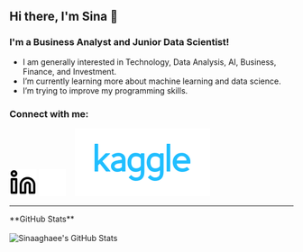 ## Hi there, I'm Sina  👋 

### I'm a Business Analyst and Junior Data Scientist!

- I am generally interested in Technology, Data Analysis, AI, Business, Finance, and Investment.
- I’m currently learning more about machine learning and data science.
- I’m trying to improve my programming skills.



### Connect with me:

[![linkedin](./img/linkedin-light.svg)](https://www.linkedin.com/in/sinaaghaee/#gh-light-mode-only)
[![linkedin](./img/linkedin-dark.svg)](https://www.linkedin.com/in/sinaaghaee/#gh-dark-mode-only)
&nbsp;&nbsp;
[![kaggle](./img/kaggle.svg)](https://www.kaggle.com/sinaaghaee)
&nbsp;&nbsp;

---

<summary> **GitHub Stats**</summary>

<br/>

<img align="left" alt="Sinaaghaee's GitHub Stats" src="https://github-readme-stats.vercel.app/api?username=sinaaghaee&show_icons=true&hide_border=false&title_color=ff652f&icon_color=FFE400&bg_color=09131B&text_color=ffffff&border_color=0c1a25" />


[linkedin]: https://www.linkedin.com/in/sinaaghaee/
[kaggle]: https://www.kaggle.com/sinaaghaee